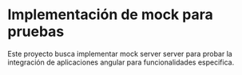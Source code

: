 # Implementación de mock para pruebas
Este proyecto busca implementar mock server server para probar la integración de aplicaciones angular para funcionalidades especifica.